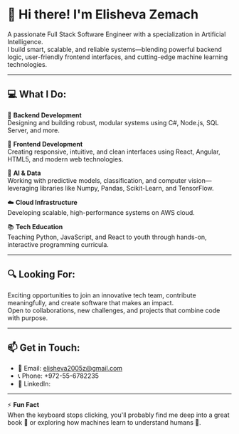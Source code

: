 # 👋 Hi there! I'm Elisheva Zemach

A passionate Full Stack Software Engineer with a specialization in Artificial Intelligence.  
I build smart, scalable, and reliable systems—blending powerful backend logic, user-friendly frontend interfaces, and cutting-edge machine learning technologies.

---

## 💻 What I Do:

🔧 **Backend Development**  
Designing and building robust, modular systems using C#, Node.js, SQL Server, and more.

🎨 **Frontend Development**  
Creating responsive, intuitive, and clean interfaces using React, Angular, HTML5, and modern web technologies.

🧠 **AI & Data**  
Working with predictive models, classification, and computer vision—leveraging libraries like Numpy, Pandas, Scikit-Learn, and TensorFlow.

☁️ **Cloud Infrastructure**  
Developing scalable, high-performance systems on AWS cloud.

📚 **Tech Education**  
Teaching Python, JavaScript, and React to youth through hands-on, interactive programming curricula.

---

## 🔍 Looking For:

Exciting opportunities to join an innovative tech team, contribute meaningfully, and create software that makes an impact.  
Open to collaborations, new challenges, and projects that combine code with purpose.

---

## 📫 Get in Touch:

- 📧 Email: elisheva2005z@gmail.com  
- 📞 Phone: ‎+972-55-6782235  
- 💼 LinkedIn: 


---

⚡ **Fun Fact**  
When the keyboard stops clicking, you'll probably find me deep into a great book 📖 or exploring how machines learn to understand humans 🤖.

